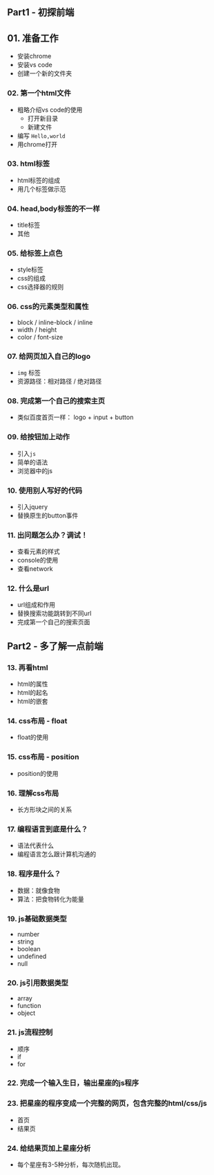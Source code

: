 
## Part1 - 初探前端

## 01. 准备工作
* 安装chrome
* 安装vs code
* 创建一个新的文件夹

### 02. 第一个html文件
* 粗略介绍vs code的使用
  * 打开新目录
  * 新建文件
* 编写 `Hello,world` 
* 用chrome打开

### 03. html标签
* html标签的组成
* 用几个标签做示范

### 04. head,body标签的不一样
* title标签
* 其他

### 05. 给标签上点色
* style标签
* css的组成
* css选择器的规则

### 06. css的元素类型和属性
* block / inline-block / inline
* width / height
* color / font-size

### 07. 给网页加入自己的logo
* `img` 标签
* 资源路径：相对路径 / 绝对路径

### 08. 完成第一个自己的搜索主页
* 类似百度首页一样： logo + input + button

### 09. 给按钮加上动作
* 引入`js`
* 简单的语法
* 浏览器中的js
  

### 10. 使用别人写好的代码
* 引入jquery
* 替换原生的button事件

### 11. 出问题怎么办？调试！
* 查看元素的样式
* console的使用
* 查看network

### 12. 什么是url
* url组成和作用
* 替换搜索功能跳转到不同url
* 完成第一个自己的搜索页面

## Part2 - 多了解一点前端

### 13. 再看html
* html的属性
* html的起名
* html的嵌套

### 14. css布局 - float
* float的使用


### 15. css布局 - position
* position的使用

### 16. 理解css布局
* 长方形块之间的关系

### 17. 编程语言到底是什么？
* 语法代表什么
* 编程语言怎么跟计算机沟通的

### 18. 程序是什么？
* 数据：就像食物
* 算法：把食物转化为能量

### 19. js基础数据类型
* number
* string
* boolean
* undefined
* null

### 20. js引用数据类型
* array
* function
* object

### 21. js流程控制
* 顺序
* if
* for

### 22. 完成一个输入生日，输出星座的js程序


### 23. 把星座的程序变成一个完整的网页，包含完整的html/css/js
* 首页
* 结果页

### 24. 给结果页加上星座分析
* 每个星座有3-5种分析，每次随机出现。
